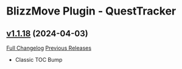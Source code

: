 # BlizzMove Plugin - QuestTracker

## [v1.1.18](https://github.com/NumyAddon/BlizzMovePlugin_QuestTracker/tree/v1.1.18) (2024-04-03)
[Full Changelog](https://github.com/NumyAddon/BlizzMovePlugin_QuestTracker/compare/v1.1.17...v1.1.18) [Previous Releases](https://github.com/NumyAddon/BlizzMovePlugin_QuestTracker/releases)

- Classic TOC Bump  
